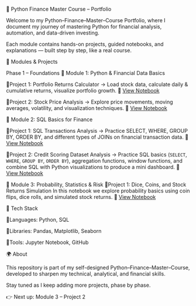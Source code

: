🐍 Python Finance Master Course – Portfolio

Welcome to my Python–Finance–Master–Course Portfolio, where 
I document my journey of mastering Python for financial analysis, 
automation, and data-driven investing.

Each module contains hands-on projects, guided notebooks, and explanations — 
built step by step, like a real course.

📂 Modules & Projects

Phase 1 – Foundations
📘 Module 1: Python & Financial Data Basics

🔸Project 1: Portfolio Returns Calculator
→ Load stock data, calculate daily & cumulative returns, visualize portfolio growth.
🔗 [View Notebook](https://github.com/pixelskysolutions/stock-price-analysis/blob/main/MODULE-1/Portfolio_Returns_Calculator.ipynb)

🔸Project 2: Stock Price Analysis
→ Explore price movements, moving averages, volatility, and visualization techniques.
🔗 [View Notebook](https://github.com/pixelskysolutions/stock-price-analysis/blob/main/MODULE-1/Stock_Price_Analysis.ipynb)

📘 Module 2: SQL Basics for Finance

🔸Project 1: SQL Transactions Analysis
→ Practice SELECT, WHERE, GROUP BY, ORDER BY, and different types of JOINs on financial transaction data.
🔗 [View Notebook](https://github.com/pixelskysolutions/stock-price-analysis/blob/main/MODULE-2/SQL_Transaction_Dashboard.ipynb)

🔸Project 2: Credit Scoring Dataset Analysis
→ Practice SQL basics (`SELECT`, `WHERE`, `GROUP BY`, `ORDER BY`), aggregation functions, 
  window functions, and combine SQL with Python visualizations to produce a mini dashboard.
🔗 [View Notebook](https://github.com/pixelskysolutions/stock-price-analysis/blob/main/MODULE-2/Credit%20Scoring%20Dataset.ipynb)


📘 Module 3: Probability, Statistics & Risk
🔸Project 1: Dice, Coins, and Stock Returns Simulation
  In this notebook we explore probability basics using coin flips, dice rolls, and simulated
  stock returns. 
🔗 [View Notebook](https://github.com/pixelskysolutions/stock-price-analysis/blob/main/MODULE-3/Dice-Coins-and-Stock-Returns-Simulation.ipynb)


🔧 Tech Stack

🔸Languages: Python, SQL

🔸Libraries: Pandas, Matplotlib, Seaborn

🔸Tools: Jupyter Notebook, GitHub

🌍 About

This repository is part of my self-designed Python–Finance–Master–Course, 
developed to sharpen my technical, analytical, and financial skills.

Stay tuned as I keep adding more projects, phase by phase.

👉 Next up: Module 3 – Project 2
